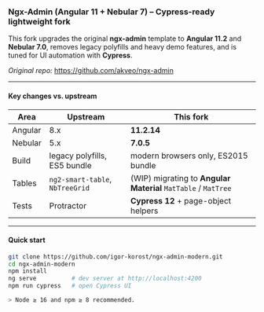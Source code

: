 ### Ngx-Admin (Angular 11 + Nebular 7) – Cypress-ready lightweight fork

This fork upgrades the original **ngx-admin** template to **Angular 11.2** and **Nebular 7.0**, removes legacy polyfills and heavy demo features, and is tuned for UI automation with **Cypress**.

*Original repo:* <https://github.com/akveo/ngx-admin>

---

#### Key changes vs. upstream

| Area | Upstream | This fork |
|------|----------|-----------|
| Angular | 8.x | **11.2.14** |
| Nebular | 5.x | **7.0.5** |
| Build | legacy polyfills, ES5 bundle | modern browsers only, ES2015 bundle |
| Tables | `ng2-smart-table`, `NbTreeGrid` | (WIP) migrating to **Angular Material** `MatTable` / `MatTree` |
| Tests | Protractor | **Cypress 12** + page-object helpers |

---

#### Quick start

```bash
git clone https://github.com/igor-korost/ngx-admin-modern.git
cd ngx-admin-modern
npm install
ng serve          # dev server at http://localhost:4200
npm run cypress   # open Cypress UI

> Node ≥ 16 and npm ≥ 8 recommended.

